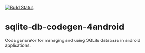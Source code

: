 [![Build Status](https://travis-ci.org/yatechorg/sqlite-db-codegen-4android.svg?branch=master)](https://travis-ci.org/yatechorg/sqlite-db-codegen-4android)
# sqlite-db-codegen-4android
Code generator for managing and using SQLite database in android applications.
